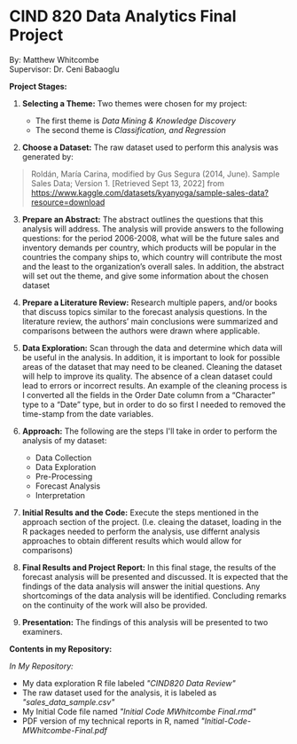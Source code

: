 # CIND 820 Data Analytics Final Project


By: Matthew Whitcombe\
Supervisor: Dr. Ceni Babaoglu

**Project Stages:**
1) **Selecting a Theme:** Two themes were chosen for my project:
     - The first theme is *Data Mining & Knowledge Discovery*
     - The second theme is *Classification, and Regression*

2) **Choose a Dataset:** The raw dataset used to perform this analysis was generated by:
>Roldán, María Carina, modified by Gus Segura (2014, June). Sample Sales Data; Version 1. [Retrieved Sept 13, 2022] from https://www.kaggle.com/datasets/kyanyoga/sample-sales-data?resource=download
3) **Prepare an Abstract:** The abstract outlines the questions that this analysis will address. The analysis will provide answers to the following questions: for the period 2006-2008, what will be the future sales and inventory demands per country, which products will be popular in the countries the company ships to, which country will contribute the most and the least to the organization’s overall sales. In addition, the abstract will set out the theme, and give some information about the chosen dataset

4) **Prepare a Literature Review:** Research multiple papers, and/or books that discuss topics similar to the forecast analysis questions. In the literature review, the authors’ main conclusions were summarized and comparisons between the authors were drawn where applicable.

5) **Data Exploration:** Scan through the data and determine which data will be useful in the analysis. In addition, it is important to look for possible areas of the dataset that may need to be cleaned. Cleaning the dataset will help to improve its quality. The absence of a clean dataset could lead to errors or incorrect results. An example of the cleaning process is I converted all the fields in the Order Date column from a “Character” type to a “Date” type, but in order to do so first I needed to removed the time-stamp from the date variables.

6) **Approach:** The following are the steps I'll take in order to perform the analysis of my dataset:
   - Data Collection
   - Data Exploration
   - Pre-Processing
   - Forecast Analysis
   - Interpretation

7) **Initial Results and the Code:** Execute the steps mentioned in the approach section of the project. (I.e. cleaing the dataset, loading in the R packages needed to perform the analysis, use differnt analysis approaches to obtain different results which would allow for comparisons)

8) **Final Results and Project Report:** In this final stage, the results of the forecast analysis will be presented and discussed. It is expected that the findings of the data analysis will answer the initial questions. Any shortcomings of the data analysis will be identified. Concluding remarks on the continuity of the work will also be provided.

9) **Presentation:** The findings of this analysis will be presented to two examiners.
 

**Contents in my Repository:**

*In My Repository:*
 - My data exploration R file labeled *"CIND820 Data Review"*
 - The raw dataset used for the analysis, it is labeled as *"sales_data_sample.csv"*
 - My Initial Code file named *"Initial Code MWhitcombe Final.rmd"*
 - PDF version of my technical reports in R, named *"Initial-Code-MWhitcombe-Final.pdf*
